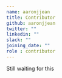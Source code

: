 ```yaml
---
name: aaronjjean
title: Contributor
github: aaronjjean
twitter: ""
linkedin: ""
slack: ""
joining_date: ""
role : contributor
---
```


Still waiting for this
